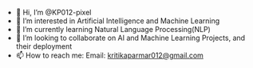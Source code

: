 - 👋 Hi, I’m @KP012-pixel
- 👀 I’m interested in Artificial Intelligence and Machine Learning
- 🌱 I’m currently learning Natural Language Processing(NLP)
- 💞️ I’m looking to collaborate on AI and Machine Learning Projects, and their deployment
- 📫 How to reach me: Email: kritikaparmar012@gmail.com

<!---
KP012-pixel/KP012-pixel is a ✨ special ✨ repository because its `README.md` (this file) appears on your GitHub profile.
You can click the Preview link to take a look at your changes.
--->
